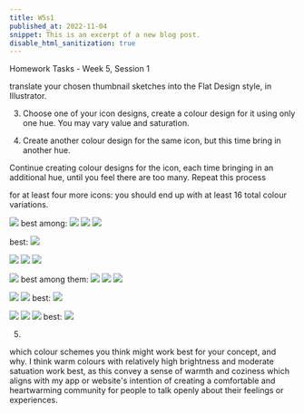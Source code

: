 ```yaml
---
title: W5s1
published_at: 2022-11-04
snippet: This is an excerpt of a new blog post.
disable_html_sanitization: true
---
```


Homework Tasks - Week 5, Session 1

translate your chosen thumbnail sketches into the Flat Design style, in Illustrator. 

3. Choose one of your icon designs, create a colour design for it 
using only one hue. You may vary  value and saturation.

4. Create another colour design for the same icon, but this time bring in 
another hue.

Continue creating colour designs for the icon, each time bringing in an additional hue, until you feel there are too many. Repeat this process 

for at least four more icons:
 you should end up with at least
 16 total colour variations.

![ ](w5s1/5.png)
best among:
![ ](w5s1/6.png)
![ ](w5s1/7.png)
![ ](w5s1/8.png)


best:
![ ](w5s1/17.png)

![ ](w5s1/16.png)
![ ](w5s1/15.png)
![ ](w5s1/18.png)

![ ](w5s1/1.png)
best among them:
![ ](w5s1/2.png)
![ ](w5s1/3.png)
![ ](w5s1/red.png)

![ ](w5s1/20.png)
![ ](w5s1/21.png)
best:
![ ](w5s1/22.png)

![ ](w5s1/12.png)
![ ](w5s1/10.png)
![ ](w5s1/11.png)
best:
![ ](w5s1/13.png)


5. 

which colour schemes you think might work best for your concept, and why.
I think warm colours with relatively high brightness and moderate satuation work best, as this convey a sense of warmth and coziness which aligns with my app or website's intention of creating a comfortable and heartwarming community for people to talk openly about their feelings or experiences.

